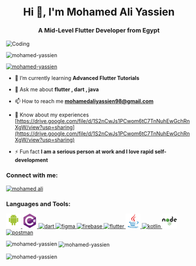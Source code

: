 <h1 align="center">Hi 👋, I'm Mohamed Ali Yassien</h1>
<h3 align="center">A Mid-Level Flutter Developer from Egypt</h3>
<img align="center" alt="Coding" width="800" src="https://cdn1.vectorstock.com/i/1000x1000/47/05/young-man-programmer-working-on-computer-with-code-vector-18324705.jpg">

<p align="left"> <img src="https://komarev.com/ghpvc/?username=mohamed-yassien&label=Profile%20views&color=0e75b6&style=flat" alt="mohamed-yassien" /> </p>

<p align="left"> <a href="https://github.com/ryo-ma/github-profile-trophy"><img src="https://github-profile-trophy.vercel.app/?username=mohamed-yassien" alt="mohamed-yassien" /></a> </p>

- 🌱 I’m currently learning **Advanced Flutter Tutorials**

- 💬 Ask me about **flutter , dart , java**

- 📫 How to reach me **mohamedaliyassien98@gmail.com**

- 📄 Know about my experiences [https://drive.google.com/file/d/1S2nCwJs1PCwom6tC7TnNuhEwGchRnXgW/view?usp=sharing](https://drive.google.com/file/d/1S2nCwJs1PCwom6tC7TnNuhEwGchRnXgW/view?usp=sharing)

- ⚡ Fun fact **I am a serious person at work and I love rapid self-development**

<h3 align="left">Connect with me:</h3>
<p align="left">
<a href="https://www.linkedin.com/in/mohamed-ali98/" target="blank"><img align="center" src="https://raw.githubusercontent.com/rahuldkjain/github-profile-readme-generator/master/src/images/icons/Social/linked-in-alt.svg" alt="mohamed ali" height="30" width="40" /></a>
</p>

<h3 align="left">Languages and Tools:</h3>
<p align="left"> <a href="https://developer.android.com" target="_blank" rel="noreferrer"> <img src="https://raw.githubusercontent.com/devicons/devicon/master/icons/android/android-original-wordmark.svg" alt="android" width="40" height="40"/> </a> <a href="https://www.w3schools.com/cs/" target="_blank" rel="noreferrer"> <img src="https://raw.githubusercontent.com/devicons/devicon/master/icons/csharp/csharp-original.svg" alt="csharp" width="40" height="40"/> </a> <a href="https://dart.dev" target="_blank" rel="noreferrer"> <img src="https://www.vectorlogo.zone/logos/dartlang/dartlang-icon.svg" alt="dart" width="40" height="40"/> </a> <a href="https://www.figma.com/" target="_blank" rel="noreferrer"> <img src="https://www.vectorlogo.zone/logos/figma/figma-icon.svg" alt="figma" width="40" height="40"/> </a> <a href="https://firebase.google.com/" target="_blank" rel="noreferrer"> <img src="https://www.vectorlogo.zone/logos/firebase/firebase-icon.svg" alt="firebase" width="40" height="40"/> </a> <a href="https://flutter.dev" target="_blank" rel="noreferrer"> <img src="https://www.vectorlogo.zone/logos/flutterio/flutterio-icon.svg" alt="flutter" width="40" height="40"/> </a> <a href="https://www.java.com" target="_blank" rel="noreferrer"> <img src="https://raw.githubusercontent.com/devicons/devicon/master/icons/java/java-original.svg" alt="java" width="40" height="40"/> </a> <a href="https://kotlinlang.org" target="_blank" rel="noreferrer"> <img src="https://www.vectorlogo.zone/logos/kotlinlang/kotlinlang-icon.svg" alt="kotlin" width="40" height="40"/> </a> <a href="https://nodejs.org" target="_blank" rel="noreferrer"> <img src="https://raw.githubusercontent.com/devicons/devicon/master/icons/nodejs/nodejs-original-wordmark.svg" alt="nodejs" width="40" height="40"/> </a> <a href="https://postman.com" target="_blank" rel="noreferrer"> <img src="https://www.vectorlogo.zone/logos/getpostman/getpostman-icon.svg" alt="postman" width="40" height="40"/> </a> </p>

<p><img align="left" src="https://github-readme-stats.vercel.app/api/top-langs?username=mohamed-yassien&show_icons=true&locale=en&layout=compact" alt="mohamed-yassien" /></p>

<p>&nbsp;<img align="center" src="https://github-readme-stats.vercel.app/api?username=mohamed-yassien&show_icons=true&locale=en" alt="mohamed-yassien" /></p>

<p><img align="center" src="https://github-readme-streak-stats.herokuapp.com/?user=mohamed-yassien&" alt="mohamed-yassien" /></p>
